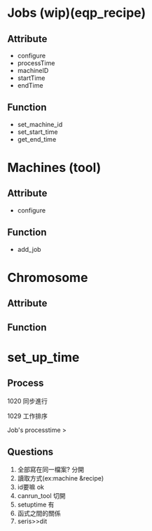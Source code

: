 # Jobs (wip)(eqp_recipe)
## Attribute
- configure
- processTime
- machineID
- startTime
- endTime
## Function
- set_machine_id
- set_start_time
- get_end_time


# Machines (tool)
## Attribute
- configure
## Function
- add_job

# Chromosome
## Attribute
## Function


# set_up_time



## Process
1020 同步進行

1029
工作排序

Job's processtime >

## Questions
1. 全部寫在同一檔案? 分開
2. 讀取方式(ex:machine &recipe) 
3. id要嘛 ok
4. canrun_tool  切開
5. setuptime   有
6. 函式之間的關係
7. seris>>dit



